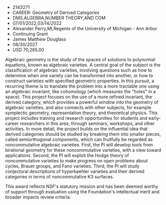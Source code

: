 
* 2143271
* CAREER: Geometry of Derived Categories
* DMS,ALGEBRA,NUMBER THEORY,AND COM
* 07/01/2022,03/14/2022
* Alexander Perry,MI,Regents of the University of Michigan - Ann Arbor
* Continuing Grant
* James Matthew Douglass
* 06/30/2027
* USD 70,265.00

Algebraic geometry is the study of the spaces of solutions to polynomial
equations, known as algebraic varieties. A central goal of the subject is the
classification of algebraic varieties, involving questions such as how to
determine when one variety can be transformed into another, or how to construct
varieties with specified geometric properties. In this pursuit, a recurring
theme is to translate the problem into a more tractable one using an algebraic
invariant, like cohomology (which measures the "holes" in a space). This project
focuses on the use of a more refined invariant, the derived category, which
provides a powerful window into the geometry of algebraic varieties, and also
connects with other subjects, for example symplectic geometry, representation
theory, and theoretical physics. This project includes training and research
opportunities for students and early-career researchers in this area, through
seminars, workshops, and other activities. In more detail, the project builds on
the influential idea that derived categories should be studied by breaking them
into smaller pieces, called semiorthogonal components, which can fruitfully be
regarded as noncommutative algebraic varieties. First, the PI will develop tools
from birational geometry for these noncommutative varieties, with a view toward
applications. Second, the PI will exploit the Hodge theory of noncommutative
varieties to make progress on open problems about cycles, Brauer groups, and
Fano varieties. Third, the PI will study conjectural descriptions of
hyperkaehler varieties and their derived categories in terms of noncommutative
K3 surfaces.

This award reflects NSF's statutory mission and has been deemed worthy of
support through evaluation using the Foundation's intellectual merit and broader
impacts review criteria.
